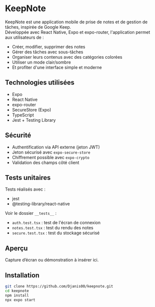 # KeepNote

KeepNote est une application mobile de prise de notes et de gestion de tâches, inspirée de Google Keep.  
Développée avec React Native, Expo et expo-router, l'application permet aux utilisateurs de :

- Créer, modifier, supprimer des notes
- Gérer des tâches avec sous-tâches
- Organiser leurs contenus avec des catégories colorées
- Utiliser un mode clair/sombre
- Et profiter d'une interface simple et moderne

## Technologies utilisées

- Expo
- React Native
- expo-router
- SecureStore (Expo)
- TypeScript
- Jest + Testing Library

## Sécurité

- Authentification via API externe (jeton JWT)
- Jeton sécurisé avec `expo-secure-store`
- Chiffrement possible avec `expo-crypto`
- Validation des champs côté client

## Tests unitaires

Tests réalisés avec :

- jest
- @testing-library/react-native

Voir le dossier `__tests__` :
- `auth.test.tsx` : test de l'écran de connexion
- `notes.test.tsx` : test du rendu des notes
- `secure.test.tsx` : test du stockage sécurisé

## Aperçu

Capture d’écran ou démonstration à insérer ici.

## Installation

```bash
git clone https://github.com/Djanis00/keepnote.git
cd keepnote
npm install
npx expo start
